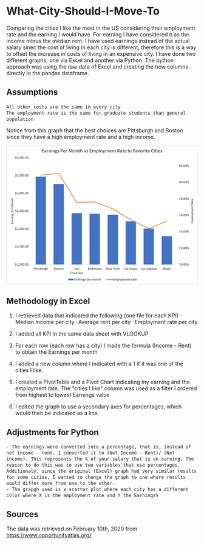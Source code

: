 # What-City-Should-I-Move-To
Comparing the cities I like the most in the US considering their employment rate and the earning I would have. For earning I have considered it as the income minus the median rent. I have used earnings instead of the actual salary sinec the cost of living in each city is different, therefore this is a way to offset the increase in costs of living in an expensive city. 
I have done two different graphs, one via Excel and another via Python. The python approach was using the raw data of Excel and creating the new columns directly in the pandas dataframe.

## Assumptions
    All other costs are the same in every city
    The employment rate is the same for graduate students than general population

    

Notice from this graph that the best choices are Pittsburgh and Boston since they have a high employment rate and a high income.


<img src= https://github.com/GuillermoAlcocerDelano/What-City-Should-I-Move-To/blob/master/Earnings_and_employment_graph.png />

## Methodology in Excel
1. I retrieved data that indicated the following (one file for each KPI)
    -Median Income per city
    -Average rent per city
    -Employment rate per city

2. I added all KPI in the same data sheet with VLOOKUP

3. For each row (each row has a city) I made the formula  (Income - Rent) to obtain the Earnings per month

4. I added a new column where I indicated with a 1 if it was one of the cities I like. 

5. I created a PivotTable and a Pivot Chart indicating my earning and the employment rate.
    The "cities I like" column was used as a filter
    I ordered from highest to lowest Earnings value
    
6. I edited the graph to use a secondary axes for percentages, which would then be indicated as a line.

## Adjustments for Python
    - The earnings were converted into a percentage, that is, instead of net income - rent. I converted it to (Net Income - Rent)/ (Net income). This represents the % of your salary that is an earning. The reason to do this was to use two variables that use percentages. Additionaly, since the original (Excel) graph had very similar results for some cities, I wanted to change the graph to one where results would differ more from one to the other.
    - The grapgh used is a scatter plot where each city has a different color where X is the employment rate and Y the Earnings%
    
 

## Sources 

The data was retrieved on February 10th, 2020 from https://www.opportunityatlas.org/





